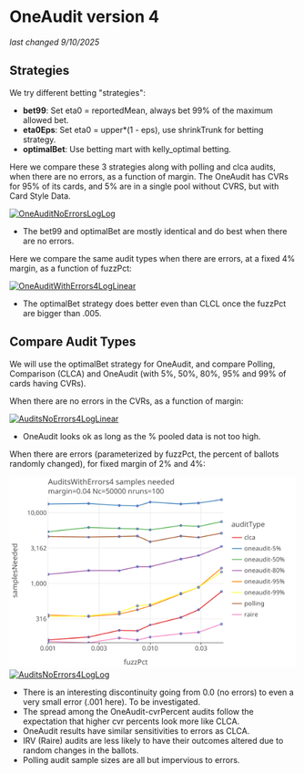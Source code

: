 # OneAudit version 4 
_last changed 9/10/2025_

## Strategies

We try different betting "strategies":

* **bet99**: Set eta0 = reportedMean, always bet 99% of the maximum allowed bet.
* **eta0Eps**: Set eta0 = upper*(1 - eps), use shrinkTrunk for betting strategy.
* **optimalBet**: Use betting mart with kelly_optimal betting.

Here we compare these 3 strategies along with polling and clca audits, when there are no errors, as a function of margin. 
The OneAudit has CVRs for 95% of its cards, and 5% are in a single pool without CVRS, but with Card Style Data.

<a href="https://johnlcaron.github.io/rlauxe/docs/plots/oneaudit4/OneAuditNoErrors4/OneAuditNoErrorsLogLog.html" rel="OneAuditNoErrorsLogLog">![OneAuditNoErrorsLogLog](plots/oneaudit4/OneAuditNoErrors4/OneAuditNoErrorsLogLog.png)</a>

* The bet99 and optimalBet are mostly identical and do best when there are no errors.

Here we compare the same audit types when there are errors, at a fixed 4% margin, as a function of fuzzPct:

<a href="https://johnlcaron.github.io/rlauxe/docs/plots/oneaudit4/OneAuditNoErrors4/OneAuditWithErrors4LogLinear.html" rel="OneAuditWithErrors4LogLinear">![OneAuditWithErrors4LogLinear](plots/oneaudit4/OneAuditNoErrors4/OneAuditWithErrors4LogLinear.png)</a>

* The optimalBet strategy does better even than CLCL once the fuzzPct are bigger than .005.

## Compare Audit Types

We will use the optimalBet strategy for OneAudit, and compare Polling, Comparison (CLCA) and OneAudit (with 5%, 50%, 80%, 95% and 99% of cards having CVRs).

When there are no errors in the CVRs, as a function of margin:

<a href="https://johnlcaron.github.io/rlauxe/docs/plots/oneaudit4/AuditsNoErrors4/AuditsNoErrors4LogLinear.html" rel="AuditsNoErrors4LogLinear">![AuditsNoErrors4LogLinear](plots/oneaudit4/AuditsNoErrors/AuditsNoErrors4LogLinear.png)</a>

* OneAudit looks ok as long as the % pooled data is not too high.

When there are errors (parameterized by fuzzPct, the percent of ballots randomly changed), for fixed margin of 2% and 4%:

<a href="https://johnlcaron.github.io/rlauxe/docs/plots/oneaudit4/AuditsWithErrors4/AuditsWithErrors4LogLog.html" rel="AuditsWithErrors4LogLog">![AuditsWithErrors4LogLog](plots/oneaudit4/AuditsWithErrors4/AuditsWithErrors4LogLog.png)</a>
<a href="https://johnlcaron.github.io/rlauxe/docs/plots/oneaudit4/AuditsWithErrors4/AuditsWithErrors44LogLog.html" rel="AuditsNoErrors4LogLog">![AuditsNoErrors4LogLog](plots/oneaudit4/AuditsWithErrors4/AuditsWithErrors44LogLog.png)</a>

* There is an interesting discontinuity going from 0.0 (no errors) to even a very small error (.001 here). To be investigated.
* The spread among the OneAudit-cvrPercent audits follow the expectation that higher cvr percents look more like CLCA. 
* OneAudit results have similar sensitivities to errors as CLCA.
* IRV (Raire) audits are less likely to have their outcomes altered due to random changes in the ballots.
* Polling audit sample sizes are all but impervious to errors.
